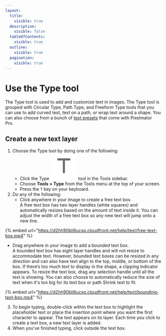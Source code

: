 ```yaml
---
layout:
  title:
    visible: true
  description:
    visible: false
  tableOfContents:
    visible: true
  outline:
    visible: true
  pagination:
    visible: true
---
```


# Use the Type tool

The Type tool is used to add and customize text in images. The Type tool is grouped with Circular Type, Path Type, and Freeform Type tools that you can use to add curved text, text on a path, or wrap text around a shape. You can also choose from a bunch of [text presets](use-the-type-tool/text-style-presets.md) that come with Pixelmator Pro.

## Create a new text layer

1. Choose the Type tool by doing one of the following:
   * Click the Type <img src=".gitbook/assets/Type.png" alt="" data-size="line"> tool in the Tools sidebar.
   * Choose **Tools > Type** from the Tools menu at the top of your screen.
   * Press the `T` key on your keyboard.
2. Do any of the following:
   * Click anywhere in your image to create a free text box. \
     A free text box has two layer handles (white squares) and automatically resizes based on the amount of text inside it. You can adjust the width of a free text box so any new text will jump onto a new line.

{% embed url="https://d2hh90bli6ucxp.cloudfront.net/help/text/free-text-box.mp4" %}

* Drag anywhere in your image to add a bounded text box. \
  A bounded text box has eight layer handles and will not resize to accommodate text. However, bounded text boxes can be resized in any direction and can also have text align to the top, middle, or bottom of the box. If there’s too much text to display in the shape, a clipping indicator appears. To resize the text box, drag any selection handle until all the text is showing. You can also choose to automatically reduce the size of text when it's too big for its text box or path Shrink text to fit.

{% embed url="https://d2hh90bli6ucxp.cloudfront.net/help/text/bounding-text-box.mp4" %}

3. To begin typing, double-click within the text box to highlight the placeholder text or place the insertion point where you want the first character to appear. The text appears on its layer. Each time you click to create a text box, a new text layer is added.
4. When you've finished typing, click outside the text box.

